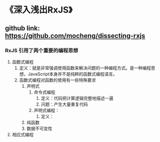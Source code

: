 # 《深入浅出RxJS》

## github link: <https://github.com/mocheng/dissecting-rxjs>

### RxJS 引用了两个重要的编程思想

1. 函数式编程
   1. 定义：就是非常强调使用函数来解决问题的一种编程方式。是一种编程思想，JavaScript本身并不是纯粹的函数式编程语言。
   2. 函数式编程对函数的使用有一些特殊要求
      1. 声明式
         1. 命令式编程
            1. 定义：代码把计算逻辑完整地描述一遍
            2. 问题：产生大量重复代码
         2. 声明式编程：
            1. 定义：
      2. 纯函数
      3. 数据不可变性
2. 相应式编程
